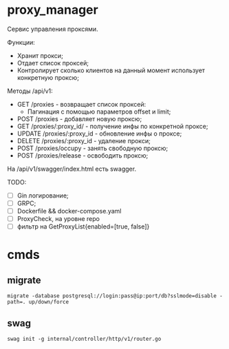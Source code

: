 # proxy_manager
Сервис управления проксями.

Функции:
- Хранит прокси;
- Отдает список проксей;
- Контролирует сколько клиентов на данный момент использует конкретную проксю;

Методы /api/v1:
- GET /proxies - возвращает список проксей:
    - Пагинация с помощью параметров offset и limit;
- POST /proxies - добавляет новую проксю;
- GET /proxies/:proxy_id/ - получение инфы по конкретной проксе;
- UPDATE /proxies/:proxy_id - обновление инфы о проксе;
- DELETE /proxies/:proxy_id - удаление прокси;
- POST /proxies/occupy - занять свободную проксю;
- POST /proxies/release - освободить проксю;

На /api/v1/swagger/index.html есть swagger.

TODO:
- [ ] Gin логирование;
- [ ] GRPC;
- [ ] Dockerfile && docker-compose.yaml
- [ ] ProxyCheck, на уровне repo
- [ ] фильтр на GetProxyList{enabled=[true, false]}
# cmds
## migrate
```
migrate -database postgresql://login:pass@ip:port/db?sslmode=disable -path=. up/down/force
```
## swag
```
swag init -g internal/controller/http/v1/router.go
```